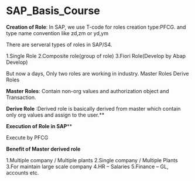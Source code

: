 # SAP_Basis_Course
**Creation of Role**:
In SAP, we use T-code for roles creation type:PFCG.
and type name convention like zd,zm or yd,ym

There are serveral types of roles in SAP/S4.

1.Single Role
2.Composite role(group of role)
3.Fiori Role(Develop by Abap Develop)

But now a days, Only two roles are working in industry.
Master Roles
Derive Roles

**Master Roles**: Contain non-org values and authorization object and Transaction.
        

**Derive Role** :Derived role is basically derived from master which contain only org values and assign to the user.**

**Execution of Role in SAP****

Execute by PFCG

**Benefit of Master derived role**

1.Multiple company / Multiple plants
2.Single company / Multiple Plants
3.For maintain large scale company
4.HR – Salaries
5.Finance – GL, accounts etc.
